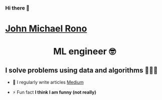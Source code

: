 ### Hi there 👋

# [John Michael Rono](https://jayem-11.github.io/johnmichaelrono.github.io/)


<h1 align="center"> ML engineer 🤓 </h1>

## I solve problems using data and algorithms 👨🏽‍💻

- 📝 I regularly write articles [Medium](https://medium.com/@johnmichaelrono/about)

- ⚡ Fun fact **I think I am funny (not really)**

